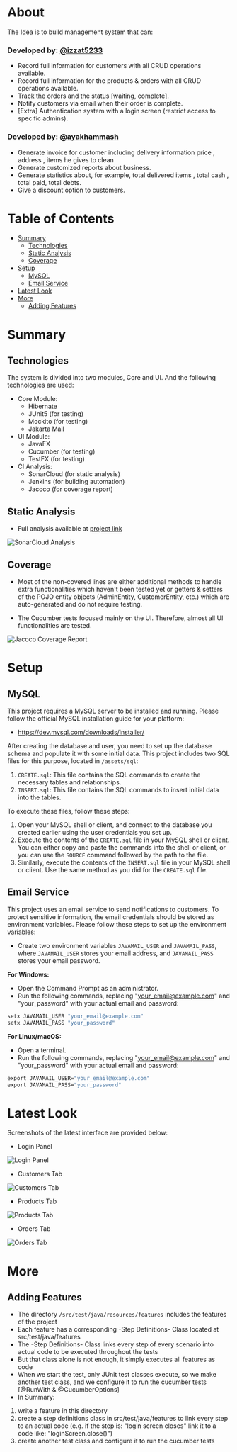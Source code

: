 # About

The Idea is to build management system that can:

### Developed by: [@izzat5233](https://github.com/izzat5233)

- Record full information for customers with all CRUD operations available.
- Record full information for the products & orders with all CRUD operations available.
- Track the orders and the status [waiting, complete].
- Notify customers via email when their order is complete.
- [Extra] Authentication system with a login screen (restrict access to specific admins).

### Developed by: [@ayakhammash](https://github.com/ayakhammash)

- Generate invoice for customer including delivery information price , address , items he gives to clean
- Generate customized reports about business.
- Generate statistics about, for example, total delivered items , total cash , total paid, total debts.
- Give a discount option to customers.

# Table of Contents

- [Summary](#summary)
  - [Technologies](#technologies)
  - [Static Analysis](#static-analysis)
  - [Coverage](#coverage)
- [Setup](#setup)
  - [MySQL](#mysql)
  - [Email Service](#email-service)
- [Latest Look](#latest-look)
- [More](#more)
  - [Adding Features](#adding-features)

# Summary

## Technologies

The system is divided into two modules, Core and UI. And the following technologies are used:

- Core Module:
  - Hibernate
  - JUnit5 (for testing)
  - Mockito (for testing)
  - Jakarta Mail
- UI Module:
  - JavaFX
  - Cucumber (for testing)
  - TestFX (for testing)
- CI Analysis:
  - SonarCloud (for static analysis)
  - Jenkins (for building automation)
  - Jacoco (for coverage report)

## Static Analysis

- Full analysis available at
  [project link](https://sonarcloud.io/project/overview?id=izzat-najah-edu_carpet-cleaning-service-management)

![SonarCloud Analysis](https://github.com/izzat-najah-edu/carpet-cleaning-service-management/assets/92182269/317af9ac-efb0-4388-9728-ddfe2032dc2b)

## Coverage

- Most of the non-covered lines are either additional methods to handle extra functionalities which haven't been tested
  yet or getters & setters of the POJO entity objects (AdminEntity, CustomerEntity, etc.) which are auto-generated and
  do not require testing.

- The Cucumber tests focused mainly on the UI. Therefore, almost all UI functionalities are tested.

![Jacoco Coverage Report](https://github.com/izzat-najah-edu/carpet-cleaning-service-management/assets/92182269/b7ef1423-5430-4411-9132-53f1b1392471)

# Setup

## MySQL

This project requires a MySQL server to be installed and running. Please follow the official MySQL installation guide
for your platform:

- https://dev.mysql.com/downloads/installer/

After creating the database and user, you need to set up the database schema and populate it with some initial data.
This project includes two SQL files for this purpose, located in `/assets/sql`:

1. `CREATE.sql`: This file contains the SQL commands to create the necessary tables and relationships.
2. `INSERT.sql`: This file contains the SQL commands to insert initial data into the tables.

To execute these files, follow these steps:

1. Open your MySQL shell or client, and connect to the database you created earlier using the user credentials you set
   up.
2. Execute the contents of the `CREATE.sql` file in your MySQL shell or client. You can either copy and paste the
   commands into the shell or client, or you can use the `SOURCE` command followed by the path to the file.
3. Similarly, execute the contents of the `INSERT.sql` file in your MySQL shell or client. Use the same method as you
   did for the `CREATE.sql` file.

## Email Service

This project uses an email service to send notifications to customers. To protect sensitive information, the email
credentials should be stored as environment variables. Please follow these steps to set up the environment variables:

- Create two environment variables `JAVAMAIL_USER` and `JAVAMAIL_PASS`, where `JAVAMAIL_USER` stores your email
  address,
  and `JAVAMAIL_PASS` stores your email password.

**For Windows:**

- Open the Command Prompt as an administrator.
- Run the following commands, replacing "your_email@example.com" and "your_password" with your actual email and
  password:

```cmd
setx JAVAMAIL_USER "your_email@example.com"
setx JAVAMAIL_PASS "your_password"
```

**For Linux/macOS:**

- Open a terminal.
- Run the following commands, replacing "your_email@example.com" and "your_password" with your actual email and
  password:

```cmd
export JAVAMAIL_USER="your_email@example.com"
export JAVAMAIL_PASS="your_password"
```

# Latest Look

Screenshots of the latest interface are provided below:

- Login Panel

![Login Panel](https://github.com/izzat-najah-edu/carpet-cleaning-service-management/assets/92182269/10957c64-bf3a-43cd-8a49-cde3615a885b)

- Customers Tab

![Customers Tab](https://github.com/izzat-najah-edu/carpet-cleaning-service-management/assets/92182269/993473fb-2f00-4455-8365-1086ebdbd653)

- Products Tab

![Products Tab](https://github.com/izzat-najah-edu/carpet-cleaning-service-management/assets/92182269/49036d2b-d693-440e-84a1-72333013dd3b)

- Orders Tab

![Orders Tab](https://github.com/izzat-najah-edu/carpet-cleaning-service-management/assets/92182269/c9ce93e3-5946-4492-a182-5cfd18a6627a)

# More

## Adding Features

- The directory `/src/test/java/resources/features` includes the features of the project
- Each feature has a corresponding -Step Definitions- Class located at src/test/java/features
- The -Step Definitions- Class links every step of every scenario into actual code to be executed throughout the tests
- But that class alone is not enough, it simply executes all features as code
- When we start the test, only JUnit test classes execute, so we make another test class,
  and we configure it to run the cucumber tests [@RunWith & @CucumberOptions]
- In Summary:

1. write a feature in this directory
2. create a step definitions class in src/test/java/features to link every step to an actual code
   (e.g. if the step is: "login screen closes" link it to a code like: "loginScreen.close()")
3. create another test class and configure it to run the cucumber tests
